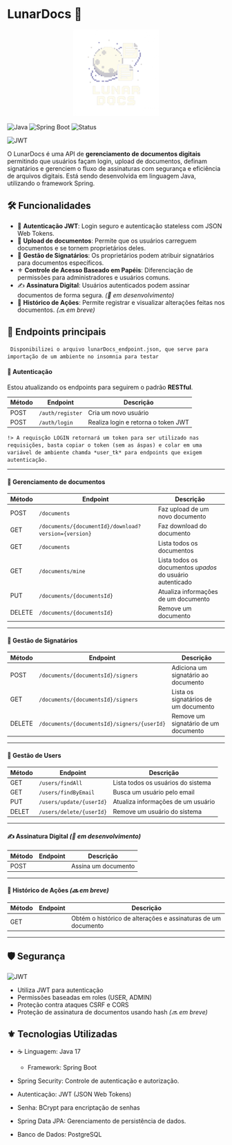 # LunarDocs 🚀

<p align="center">
  <img src="assets/lunar-docs.png" alt="LunarDocs Logo" width="200"/>
</p>

![Java](https://img.shields.io/badge/Java-17-blue)
![Spring Boot](https://img.shields.io/badge/Spring%20Boot-3.0-green)
![Status](https://img.shields.io/badge/api-Em%20Desenvolvimento-yellow)

![JWT](http://jwt.io/img/badge-compatible.svg)

O LunarDocs é uma API de **gerenciamento de documentos digitais** permitindo que usuários façam login, upload de documentos, definam signatários e gerenciem o fluxo de assinaturas com segurança e eficiência de arquivos digitais. Está sendo desenvolvida em linguagem Java, utilizando o framework Spring.

## 🛠️ Funcionalidades 
- 🔐 **Autenticação JWT**: Login seguro e autenticação stateless com JSON Web Tokens.
- 📎 **Upload de documentos**: Permite que os usuários carreguem documentos e se tornem proprietários deles.
- 📜 **Gestão de Signatários**: Os proprietários podem atribuir signatários para documentos específicos.
- ⚜️ **Controle de Acesso Baseado em Papéis**: Diferenciação de permissões para administradores e usuários comuns.
- ✍️ **Assinatura Digital**: Usuários autenticados podem assinar documentos de forma segura. _(🚧 em desenvolvimento)_
- 📑 **Histórico de Ações**: Permite registrar e visualizar alterações feitas nos documentos. _(🔜 em breve)_

## 📡 Endpoints principais 
``` Disponibilizei o arquivo lunarDocs_endpoint.json, que serve para importação de um ambiente no insomnia para testar```

#### 🔑 Autenticação
Estou atualizando os endpoints para seguirem o padrão **RESTful**.

| Método | Endpoint         | Descrição |
|--------|----------------|-----------|
| POST   | `/auth/register` | Cria um novo usuário |
| POST   | `/auth/login`    | Realiza login e retorna o token JWT |

```!> A requisção LOGIN retornará um token para ser utilizado nas requisições, basta copiar o token (sem as áspas) e colar em uma variável de ambiente chamda *user_tk* para endpoints que exigem autenticação.```

---

#### 📂 Gerenciamento de documentos
| Método | Endpoint                                             | Descrição                                                  |
|--------|------------------------------------------------------|------------------------------------------------------------|
| POST   | `/documents`                                         | Faz upload de um novo documento                           |
| GET    | `/documents/{documentId}/download?version={version}` | Faz download do documento                                  |
| GET    | `/documents`                                         | Lista todos os documentos                                 |
| GET    | `/documents/mine`                                    | Lista todos os documentos *upados* do usuário autenticado |
| PUT    | `/documents/{documentsId}`                           | Atualiza informações de um documento                      |
| DELETE | `/documents/{documentsId}`                           | Remove um documento                                        |

---

#### 📝 Gestão de Signatários
| Método | Endpoint               | Descrição |
|--------|------------------------|-----------|
| POST   | `/documents/{documentsId}/signers` | Adiciona um signatário ao documento |
| GET    | `/documents/{documentsId}/signers` | Lista os signatários de um documento |
| DELETE | `/documents/{documentsId}/signers/{userId}` | Remove um signatário de um documento |

---

#### 👤 Gestão de Users
| Método | Endpoint               | Descrição |
|--------|------------------------|-----------|
| GET    | `/users/findAll` | Lista todos os usuários do sistema |
| GET    | `/users/findByEmail` | Busca um usuário pelo email |
| PUT    | `/users/update/{userId}` | Atualiza informações de um usuário |
| DELET  | `/users/delete/{userId}` | Remove um usuário do sistema |

---

#### ✍️ Assinatura Digital _(🚧 em desenvolvimento)_
| Método | Endpoint                | Descrição |
|--------|-------------------------|-----------|
| POST   | | Assina um documento |

---

#### 📑 Histórico de Ações _(🔜 em breve)_
| Método | Endpoint               | Descrição |
|--------|------------------------|-----------|
| GET    | | Obtém o histórico de alterações e assinaturas de um documento |

---
## 🛡️ Segurança
![JWT](http://jwt.io/img/badge-compatible.svg)

- Utiliza JWT para autenticação
- Permissões baseadas em roles (USER, ADMIN)
- Proteção contra ataques CSRF e CORS
- Proteção de assinatura de documentos usando hash _(🔜 em breve)_

## ⚜️ Tecnologias Utilizadas 
- ☕ Linguagem: Java 17
  - Framework: Spring Boot

- Spring Security: Controle de autenticação e autorização.
- Autenticação: JWT (JSON Web Tokens)
- Senha: BCrypt para encriptação de senhas

- Spring Data JPA: Gerenciamento de persistência de dados.
- Banco de Dados: PostgreSQL
